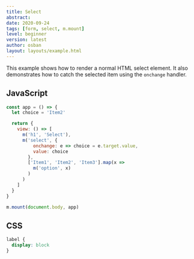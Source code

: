 ```yaml
---
title: Select
abstract:
date: 2020-09-24
tags: [form, select, m.mount]
level: beginner
version: latest
author: osban
layout: layouts/example.html
---
```


This example shows how to render a normal HTML select element.
It also demonstrates how to catch the selected item using the `onchange` handler.

## JavaScript

~~~js
const app = () => {
  let choice = 'Item2'

  return {
    view: () => [
      m('h1', 'Select'),
      m('select', {
          onchange: e => choice = e.target.value,
          value: choice
        },
        ['Item1', 'Item2', 'Item3'].map(x =>
          m('option', x)
        )
      )
    ]
  }
}

m.mount(document.body, app)
~~~

## CSS

~~~css
label {
  display: block
}
~~~
